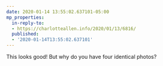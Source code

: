 ```yaml
---
date: 2020-01-14 13:55:02.637101-05:00
mp_properties:
  in-reply-to:
  - https://charlotteallen.info/2020/01/13/6816/
  published:
  - '2020-01-14T13:55:02.637101'
---
```


This looks good! But why do you have four identical photos?